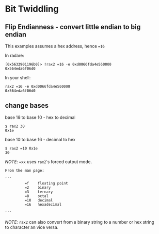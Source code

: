 # Bit Twiddling

## Flip Endianness - convert little endian to big endian

This examples assumes a hex address, hence `=16`

In radare:

```
[0x5632901196b0]> !rax2 =16 -e 0xd0066fda4e560000
0x564eda6f06d0
```

In your shell:

```
rax2 =16 -e 0xd0066fda4e560000
0x564eda6f06d0
```

## change bases

base 16 to base 10 - hex to decimal

```
$ rax2 30
0x1e
```

base 10 to base 16 - decimal to hex

```
$ rax2 =10 0x1e
30
```

*NOTE*: `=xx` uses `rax2`'s forced output mode.

    From the man page:

    ```
             =f    floating point
             =2    binary
             =3    ternary
             =8    octal
             =10   decimal
             =16   hexadecimal

    ```


*NOTE*: `rax2` can also convert from a binary string to a number or 
        hex string to character an vice versa.
